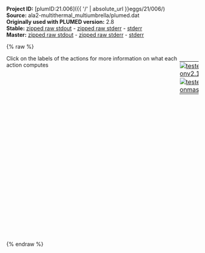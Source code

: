 **Project ID:** [plumID:21.006]({{ '/' | absolute_url }}eggs/21/006/)  
**Source:** ala2-multithermal_multiumbrella/plumed.dat  
**Originally used with PLUMED version:** 2.8  
**Stable:** [zipped raw stdout](plumed.dat.plumed.stdout.txt.zip) - [zipped raw stderr](plumed.dat.plumed.stderr.txt.zip) - [stderr](plumed.dat.plumed.stderr)  
**Master:** [zipped raw stdout](plumed.dat.plumed_master.stdout.txt.zip) - [zipped raw stderr](plumed.dat.plumed_master.stderr.txt.zip) - [stderr](plumed.dat.plumed_master.stderr)  

{% raw %}
<div style="width: 100%; float:left">
<div style="width: 90%; float:left" id="value_details_data/ala2-multithermal_multiumbrella/plumed.dat"> Click on the labels of the actions for more information on what each action computes </div>
<div style="width: 10%; float:left"><table><tr><td style="padding:1px"><a href="plumed.dat.plumed.stderr"><img src="https://img.shields.io/badge/v2.10-passing-green.svg" alt="tested onv2.10" /></a></td></tr><tr><td style="padding:1px"><a href="plumed.dat.plumed_master.stderr"><img src="https://img.shields.io/badge/master-passing-green.svg" alt="tested onmaster" /></a></td></tr></table></div></div>
<pre style="width=97%;">
<span class="plumedtooltip" style="color:blue"># vim:ft=plumed<span class="right">Enables syntax highlighting for PLUMED files in vim. See <a href="https://www.plumed.org/doc-master/user-doc/html/_vim_syntax.html">here for more details. </a><i></i></span></span>
<br/><span style="color:blue" class="comment">#++++++++++++++++++++++++++++++++++++++++++++++++++++++++++++++++++++++++++++#</span>
<span style="color:blue" class="comment">#                                                                            #</span>
<span style="color:blue" class="comment">#  This input generates a multicanonical and multiumbrella simulation that   #</span>
<span style="color:blue" class="comment">#  samples both along the phi angle and in the temperature range 300K-1000K  #</span>
<span style="color:blue" class="comment">#                                                                            #</span>
<span style="color:blue" class="comment">#++++++++++++++++++++++++++++++++++++++++++++++++++++++++++++++++++++++++++++#</span>
<br/><b name="data/ala2-multithermal_multiumbrella/plumed.datphi" onclick='showPath("data/ala2-multithermal_multiumbrella/plumed.dat","data/ala2-multithermal_multiumbrella/plumed.datphi","data/ala2-multithermal_multiumbrella/plumed.datphi","black")'>phi</b><span style="display:none;" id="data/ala2-multithermal_multiumbrella/plumed.datphi">The TORSION action with label <b>phi</b> calculates the following quantities:<table  align="center" frame="void" width="95%" cellpadding="5%"><tr><td width="5%"><b> Quantity </b>  </td><td width="5%"><b> Type </b>  </td><td><b> Description </b> </td></tr><tr><td width="5%">phi</td><td width="5%"><font color="black">scalar</font></td><td>the TORSION involving these atoms</td></tr></table></span>: <span class="plumedtooltip" style="color:green">TORSION<span class="right">Calculate a torsional angle. <a href="https://www.plumed.org/doc-master/user-doc/html/_t_o_r_s_i_o_n.html" style="color:green">More details</a><i></i></span></span> <span class="plumedtooltip">ATOMS<span class="right">the four atoms involved in the torsional angle<i></i></span></span>=5,7,9,15
<b name="data/ala2-multithermal_multiumbrella/plumed.datpsi" onclick='showPath("data/ala2-multithermal_multiumbrella/plumed.dat","data/ala2-multithermal_multiumbrella/plumed.datpsi","data/ala2-multithermal_multiumbrella/plumed.datpsi","black")'>psi</b><span style="display:none;" id="data/ala2-multithermal_multiumbrella/plumed.datpsi">The TORSION action with label <b>psi</b> calculates the following quantities:<table  align="center" frame="void" width="95%" cellpadding="5%"><tr><td width="5%"><b> Quantity </b>  </td><td width="5%"><b> Type </b>  </td><td><b> Description </b> </td></tr><tr><td width="5%">psi</td><td width="5%"><font color="black">scalar</font></td><td>the TORSION involving these atoms</td></tr></table></span>: <span class="plumedtooltip" style="color:green">TORSION<span class="right">Calculate a torsional angle. <a href="https://www.plumed.org/doc-master/user-doc/html/_t_o_r_s_i_o_n.html" style="color:green">More details</a><i></i></span></span> <span class="plumedtooltip">ATOMS<span class="right">the four atoms involved in the torsional angle<i></i></span></span>=7,9,15,17
<b name="data/ala2-multithermal_multiumbrella/plumed.datene" onclick='showPath("data/ala2-multithermal_multiumbrella/plumed.dat","data/ala2-multithermal_multiumbrella/plumed.datene","data/ala2-multithermal_multiumbrella/plumed.datene","black")'>ene</b><span style="display:none;" id="data/ala2-multithermal_multiumbrella/plumed.datene">The ENERGY action with label <b>ene</b> calculates the following quantities:<table  align="center" frame="void" width="95%" cellpadding="5%"><tr><td width="5%"><b> Quantity </b>  </td><td width="5%"><b> Type </b>  </td><td><b> Description </b> </td></tr><tr><td width="5%">ene</td><td width="5%"><font color="black">scalar</font></td><td>the internal energy</td></tr></table></span>: <span class="plumedtooltip" style="color:green">ENERGY<span class="right">Calculate the total potential energy of the simulation box. <a href="https://www.plumed.org/doc-master/user-doc/html/_e_n_e_r_g_y.html" style="color:green">More details</a><i></i></span></span>
<br/><span id="data/ala2-multithermal_multiumbrella/plumed.datdefmt_short"><b name="data/ala2-multithermal_multiumbrella/plumed.datmt" onclick='showPath("data/ala2-multithermal_multiumbrella/plumed.dat","data/ala2-multithermal_multiumbrella/plumed.datmt","data/ala2-multithermal_multiumbrella/plumed.datmt","black")'>mt</b><span style="display:none;" id="data/ala2-multithermal_multiumbrella/plumed.datmt">The ECV_MULTITHERMAL action with label <b>mt</b> calculates the following quantities:<table  align="center" frame="void" width="95%" cellpadding="5%"><tr><td width="5%"><b> Quantity </b>  </td><td width="5%"><b> Type </b>  </td><td><b> Description </b> </td></tr><tr><td width="5%">mt.ene</td><td width="5%"><font color="black">scalar</font></td><td>the value of the argument named ene</td></tr></table></span>: <span class="plumedtooltip" style="color:green">ECV_MULTITHERMAL<span class="right">Expand a simulation to sample multiple temperatures simultaneously. This action has <a class="toggler" href='javascript:;' onclick='toggleDisplay("data/ala2-multithermal_multiumbrella/plumed.datdefmt");'>hidden defaults</a>. <a href="https://www.plumed.org/doc-master/user-doc/html/_e_c_v__m_u_l_t_i_t_h_e_r_m_a_l.html">More details</a><i></i></span></span> <span class="plumedtooltip">ARG<span class="right">the label of the internal energy of the system<i></i></span></span>=<b name="data/ala2-multithermal_multiumbrella/plumed.datene">ene</b> <span class="plumedtooltip">TEMP_MAX<span class="right">the maximum of the temperature range<i></i></span></span>=1000 <span class="plumedtooltip">TEMP_STEPS<span class="right">the number of steps in temperature<i></i></span></span>=4
</span><span id="data/ala2-multithermal_multiumbrella/plumed.datdefmt_long" style="display:none;"><b name="data/ala2-multithermal_multiumbrella/plumed.datmt" onclick='showPath("data/ala2-multithermal_multiumbrella/plumed.dat","data/ala2-multithermal_multiumbrella/plumed.datmt","data/ala2-multithermal_multiumbrella/plumed.datmt","black")'>mt</b>: <span class="plumedtooltip" style="color:green">ECV_MULTITHERMAL<span class="right">Expand a simulation to sample multiple temperatures simultaneously. This action uses the <a class="toggler" href='javascript:;' onclick='toggleDisplay("data/ala2-multithermal_multiumbrella/plumed.datdefmt");'>defaults shown here</a>. <a href="https://www.plumed.org/doc-master/user-doc/html/_e_c_v__m_u_l_t_i_t_h_e_r_m_a_l.html">More details</a><i></i></span></span> <span class="plumedtooltip">ARG<span class="right">the label of the internal energy of the system<i></i></span></span>=<b name="data/ala2-multithermal_multiumbrella/plumed.datene">ene</b> <span class="plumedtooltip">TEMP_MAX<span class="right">the maximum of the temperature range<i></i></span></span>=1000 <span class="plumedtooltip">TEMP_STEPS<span class="right">the number of steps in temperature<i></i></span></span>=4  <span class="plumedtooltip">TEMP<span class="right"> temperature<i></i></span></span>=-1
</span><span id="data/ala2-multithermal_multiumbrella/plumed.datdefmu_short"><b name="data/ala2-multithermal_multiumbrella/plumed.datmu" onclick='showPath("data/ala2-multithermal_multiumbrella/plumed.dat","data/ala2-multithermal_multiumbrella/plumed.datmu","data/ala2-multithermal_multiumbrella/plumed.datmu","black")'>mu</b><span style="display:none;" id="data/ala2-multithermal_multiumbrella/plumed.datmu">The ECV_UMBRELLAS_LINE action with label <b>mu</b> calculates the following quantities:<table  align="center" frame="void" width="95%" cellpadding="5%"><tr><td width="5%"><b> Quantity </b>  </td><td width="5%"><b> Type </b>  </td><td><b> Description </b> </td></tr><tr><td width="5%">mu.phi</td><td width="5%"><font color="black">scalar</font></td><td>the value of the argument named phi</td></tr></table></span>: <span class="plumedtooltip" style="color:green">ECV_UMBRELLAS_LINE<span class="right">Target a multiumbrella ensemble, by combining systems each with a parabolic bias potential at a different location. This action has <a class="toggler" href='javascript:;' onclick='toggleDisplay("data/ala2-multithermal_multiumbrella/plumed.datdefmu");'>hidden defaults</a>. <a href="https://www.plumed.org/doc-master/user-doc/html/_e_c_v__u_m_b_r_e_l_l_a_s__l_i_n_e.html">More details</a><i></i></span></span> <span class="plumedtooltip">ARG<span class="right">the labels of the scalar values that are input to this action<i></i></span></span>=<b name="data/ala2-multithermal_multiumbrella/plumed.datphi">phi</b> <span class="plumedtooltip">CV_MIN<span class="right">the minimum of the CV range to be explored<i></i></span></span>=-pi <span class="plumedtooltip">CV_MAX<span class="right">the maximum of the CV range to be explored<i></i></span></span>=pi <span class="plumedtooltip">SIGMA<span class="right">sigma of the umbrella Gaussians<i></i></span></span>=0.15 <span class="plumedtooltip">BARRIER<span class="right">a guess of the free energy barrier to be overcome (better to stay higher than lower)<i></i></span></span>=50
</span><span id="data/ala2-multithermal_multiumbrella/plumed.datdefmu_long" style="display:none;"><b name="data/ala2-multithermal_multiumbrella/plumed.datmu" onclick='showPath("data/ala2-multithermal_multiumbrella/plumed.dat","data/ala2-multithermal_multiumbrella/plumed.datmu","data/ala2-multithermal_multiumbrella/plumed.datmu","black")'>mu</b>: <span class="plumedtooltip" style="color:green">ECV_UMBRELLAS_LINE<span class="right">Target a multiumbrella ensemble, by combining systems each with a parabolic bias potential at a different location. This action uses the <a class="toggler" href='javascript:;' onclick='toggleDisplay("data/ala2-multithermal_multiumbrella/plumed.datdefmu");'>defaults shown here</a>. <a href="https://www.plumed.org/doc-master/user-doc/html/_e_c_v__u_m_b_r_e_l_l_a_s__l_i_n_e.html">More details</a><i></i></span></span> <span class="plumedtooltip">ARG<span class="right">the labels of the scalar values that are input to this action<i></i></span></span>=<b name="data/ala2-multithermal_multiumbrella/plumed.datphi">phi</b> <span class="plumedtooltip">CV_MIN<span class="right">the minimum of the CV range to be explored<i></i></span></span>=-pi <span class="plumedtooltip">CV_MAX<span class="right">the maximum of the CV range to be explored<i></i></span></span>=pi <span class="plumedtooltip">SIGMA<span class="right">sigma of the umbrella Gaussians<i></i></span></span>=0.15 <span class="plumedtooltip">BARRIER<span class="right">a guess of the free energy barrier to be overcome (better to stay higher than lower)<i></i></span></span>=50  <span class="plumedtooltip">TEMP<span class="right"> temperature<i></i></span></span>=-1 <span class="plumedtooltip">SPACING<span class="right"> the distance between umbrellas, in units of SIGMA<i></i></span></span>=1
</span><span id="data/ala2-multithermal_multiumbrella/plumed.datdefopes_short"><b name="data/ala2-multithermal_multiumbrella/plumed.datopes" onclick='showPath("data/ala2-multithermal_multiumbrella/plumed.dat","data/ala2-multithermal_multiumbrella/plumed.datopes","data/ala2-multithermal_multiumbrella/plumed.datopes","black")'>opes</b><span style="display:none;" id="data/ala2-multithermal_multiumbrella/plumed.datopes">The OPES_EXPANDED action with label <b>opes</b> calculates the following quantities:<table  align="center" frame="void" width="95%" cellpadding="5%"><tr><td width="5%"><b> Quantity </b>  </td><td width="5%"><b> Type </b>  </td><td><b> Description </b> </td></tr><tr><td width="5%">opes.bias</td><td width="5%"><font color="black">scalar</font></td><td>the instantaneous value of the bias potential</td></tr></table></span>: <span class="plumedtooltip" style="color:green">OPES_EXPANDED<span class="right">On-the-fly probability enhanced sampling with expanded ensembles for the target distribution. This action has <a class="toggler" href='javascript:;' onclick='toggleDisplay("data/ala2-multithermal_multiumbrella/plumed.datdefopes");'>hidden defaults</a>. <a href="https://www.plumed.org/doc-master/user-doc/html/_o_p_e_s__e_x_p_a_n_d_e_d.html">More details</a><i></i></span></span> <span class="plumedtooltip">ARG<span class="right">the label of the ECVs that define the expansion<i></i></span></span>=<b name="data/ala2-multithermal_multiumbrella/plumed.datmt">mt.*</b>,<b name="data/ala2-multithermal_multiumbrella/plumed.datmu">mu.*</b> <span class="plumedtooltip">PACE<span class="right">how often the bias is updated<i></i></span></span>=500 <span class="plumedtooltip">FILE<span class="right"> a file with the estimate of the relative Delta F for each component of the target and of the global c(t)<i></i></span></span>=DeltaFs.data <span class="plumedtooltip">STATE_WFILE<span class="right">write to this file the Delta F estimates and all the info needed to RESTART the simulation<i></i></span></span>=State.data
</span><span id="data/ala2-multithermal_multiumbrella/plumed.datdefopes_long" style="display:none;"><b name="data/ala2-multithermal_multiumbrella/plumed.datopes" onclick='showPath("data/ala2-multithermal_multiumbrella/plumed.dat","data/ala2-multithermal_multiumbrella/plumed.datopes","data/ala2-multithermal_multiumbrella/plumed.datopes","black")'>opes</b>: <span class="plumedtooltip" style="color:green">OPES_EXPANDED<span class="right">On-the-fly probability enhanced sampling with expanded ensembles for the target distribution. This action uses the <a class="toggler" href='javascript:;' onclick='toggleDisplay("data/ala2-multithermal_multiumbrella/plumed.datdefopes");'>defaults shown here</a>. <a href="https://www.plumed.org/doc-master/user-doc/html/_o_p_e_s__e_x_p_a_n_d_e_d.html">More details</a><i></i></span></span> <span class="plumedtooltip">ARG<span class="right">the label of the ECVs that define the expansion<i></i></span></span>=<b name="data/ala2-multithermal_multiumbrella/plumed.datmt">mt.*</b>,<b name="data/ala2-multithermal_multiumbrella/plumed.datmu">mu.*</b> <span class="plumedtooltip">PACE<span class="right">how often the bias is updated<i></i></span></span>=500 <span class="plumedtooltip">FILE<span class="right"> a file with the estimate of the relative Delta F for each component of the target and of the global c(t)<i></i></span></span>=DeltaFs.data <span class="plumedtooltip">STATE_WFILE<span class="right">write to this file the Delta F estimates and all the info needed to RESTART the simulation<i></i></span></span>=State.data  <span class="plumedtooltip">OBSERVATION_STEPS<span class="right"> number of unbiased initial PACE steps to collect statistics for initialization<i></i></span></span>=100 <span class="plumedtooltip">PRINT_STRIDE<span class="right"> stride for printing to DELTAFS file, in units of PACE<i></i></span></span>=100
</span><br/><span class="plumedtooltip" style="color:green">PRINT<span class="right">Print quantities to a file. <a href="https://www.plumed.org/doc-master/user-doc/html/_p_r_i_n_t.html" style="color:green">More details</a><i></i></span></span> <span class="plumedtooltip">FMT<span class="right">the format that should be used to output real numbers<i></i></span></span>=%g <span class="plumedtooltip">STRIDE<span class="right"> the frequency with which the quantities of interest should be output<i></i></span></span>=500 <span class="plumedtooltip">FILE<span class="right">the name of the file on which to output these quantities<i></i></span></span>=Colvar.data <span class="plumedtooltip">ARG<span class="right">the labels of the values that you would like to print to the file<i></i></span></span>=<b name="data/ala2-multithermal_multiumbrella/plumed.datphi">phi</b>,<b name="data/ala2-multithermal_multiumbrella/plumed.datpsi">psi</b>,<b name="data/ala2-multithermal_multiumbrella/plumed.datene">ene</b>,<b name="data/ala2-multithermal_multiumbrella/plumed.datopes">opes.bias</b>

<span style="display:none;" id="data/ala2-multithermal_multiumbrella/plumed.dat">The PRINT action with label <b></b> calculates something</span><span class="plumedtooltip" style="color:green">ENDPLUMED<span class="right">Terminate plumed input. <a href="https://www.plumed.org/doc-master/user-doc/html/_e_n_d_p_l_u_m_e_d.html" style="color:green">More details</a><i></i></span></span><span style="color:blue" class="comment">

The total number fo DeltaFs to be estimated is 43x4=172 .
The resulting trajectory can be reweighted at any temperature in the range.
</span></pre>
{% endraw %}
